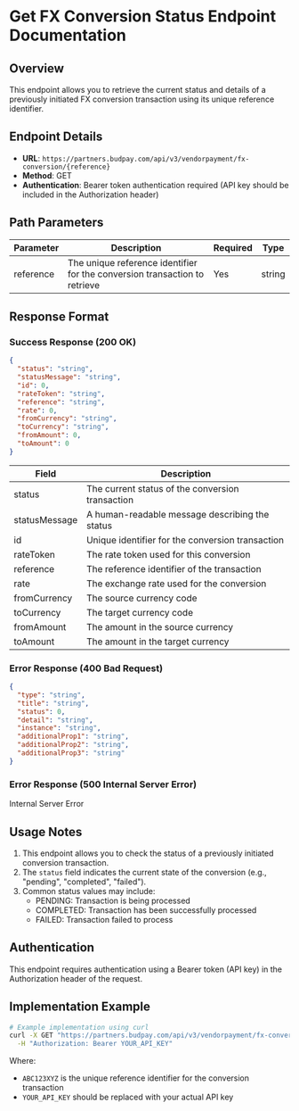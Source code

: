 # Get FX Conversion Status Endpoint Documentation

## Overview
This endpoint allows you to retrieve the current status and details of a previously initiated FX conversion transaction using its unique reference identifier.

## Endpoint Details
- **URL**: `https://partners.budpay.com/api/v3/vendorpayment/fx-conversion/{reference}`
- **Method**: GET
- **Authentication**: Bearer token authentication required (API key should be included in the Authorization header)

## Path Parameters

| Parameter | Description | Required | Type |
|-----------|-------------|----------|------|
| reference | The unique reference identifier for the conversion transaction to retrieve | Yes | string |

## Response Format

### Success Response (200 OK)

```json
{
  "status": "string",
  "statusMessage": "string",
  "id": 0,
  "rateToken": "string",
  "reference": "string",
  "rate": 0,
  "fromCurrency": "string",
  "toCurrency": "string",
  "fromAmount": 0,
  "toAmount": 0
}
```

| Field | Description |
|-------|-------------|
| status | The current status of the conversion transaction |
| statusMessage | A human-readable message describing the status |
| id | Unique identifier for the conversion transaction |
| rateToken | The rate token used for this conversion |
| reference | The reference identifier of the transaction |
| rate | The exchange rate used for the conversion |
| fromCurrency | The source currency code |
| toCurrency | The target currency code |
| fromAmount | The amount in the source currency |
| toAmount | The amount in the target currency |

### Error Response (400 Bad Request)

```json
{
  "type": "string",
  "title": "string",
  "status": 0,
  "detail": "string",
  "instance": "string",
  "additionalProp1": "string",
  "additionalProp2": "string",
  "additionalProp3": "string"
}
```

### Error Response (500 Internal Server Error)

Internal Server Error

## Usage Notes

1. This endpoint allows you to check the status of a previously initiated conversion transaction.
2. The `status` field indicates the current state of the conversion (e.g., "pending", "completed", "failed").
3. Common status values may include:
   - PENDING: Transaction is being processed
   - COMPLETED: Transaction has been successfully processed
   - FAILED: Transaction failed to process

## Authentication
This endpoint requires authentication using a Bearer token (API key) in the Authorization header of the request.

## Implementation Example

```bash
# Example implementation using curl
curl -X GET "https://partners.budpay.com/api/v3/vendorpayment/fx-conversion/ABC123XYZ" \
  -H "Authorization: Bearer YOUR_API_KEY"
```

Where:
- `ABC123XYZ` is the unique reference identifier for the conversion transaction
- `YOUR_API_KEY` should be replaced with your actual API key
